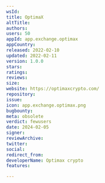```yaml
---
wsId: 
title: OptimaX
altTitle: 
authors: 
users: 50
appId: app.exchange.optimax
appCountry: 
released: 2022-02-10
updated: 2022-02-11
version: 1.0.0
stars: 
ratings: 
reviews: 
size: 
website: https://optimaxcrypto.com/
repository: 
issue: 
icon: app.exchange.optimax.png
bugbounty: 
meta: obsolete
verdict: fewusers
date: 2024-02-05
signer: 
reviewArchive: 
twitter: 
social: 
redirect_from: 
developerName: Optimax crypto
features: 

---
```


